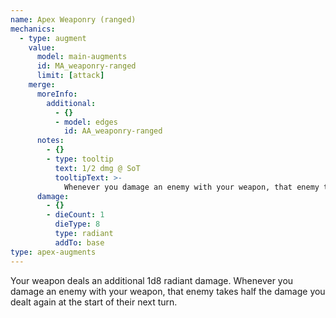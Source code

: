 ```yaml
---
name: Apex Weaponry (ranged)
mechanics:
  - type: augment
    value:
      model: main-augments
      id: MA_weaponry-ranged
      limit: [attack]
    merge:
      moreInfo:
        additional:
          - {}
          - model: edges
            id: AA_weaponry-ranged
      notes:
        - {}
        - type: tooltip
          text: 1/2 dmg @ SoT
          tooltipText: >-
            Whenever you damage an enemy with your weapon, that enemy takes half the damage you dealt again at the start of their next turn.
      damage:
        - {}
        - dieCount: 1
          dieType: 8
          type: radiant
          addTo: base
type: apex-augments
---
```

Your weapon deals an additional 1d8 radiant damage. Whenever you damage an enemy with your weapon, that enemy takes half the damage you dealt again at the start of their next turn.
